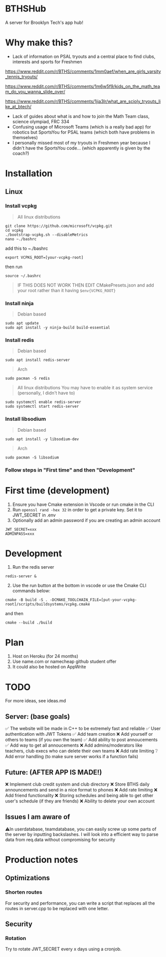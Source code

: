 # BTHSHub
A server for Brooklyn Tech's app hub!

# Why make this?
- Lack of information on PSAL tryouts and a central place to find clubs, interests and sports for Freshmen

https://www.reddit.com/r/BTHS/comments/1mm0aef/when_are_girls_varsity_tennis_tryouts/

https://www.reddit.com/r/BTHS/comments/1m6w5f9/kids_on_the_math_team_do_you_wanna_slide_over/

https://www.reddit.com/r/BTHS/comments/1jia3lr/what_are_scioly_tryouts_like_at_btech/

- Lack of guides about what is and how to join the Math Team class, science olympiad, FRC 334
- Confusing usage of Microsoft Teams (which is a really bad app) for robotics but SportsYou for PSAL teams (which both have problems in themselves)
- I personally missed most of my tryouts in Freshmen year because I didn't have the SportsYou code... (which apparently is given by the coach?)

# Installation
## Linux
### Install vcpkg
> All linux distributions
```
git clone https://github.com/microsoft/vcpkg.git
cd vcpkg
./bootstrap-vcpkg.sh --disableMetrics
nano ~./bashrc
```
add this to ~./bashrc
```
export VCPKG_ROOT=[your-vcpkg-root]
```
then run
```
source ~/.bashrc
```
> IF THIS DOES NOT WORK THEN EDIT CMakePresets.json and add your root rather than it having ```$env{VCPKG_ROOT}```
### Install ninja
> Debian based
```
sudo apt update
sudo apt install -y ninja-build build-essential
```
### Install redis
> Debian based
```
sudo apt install redis-server
```
> Arch
```
sudo pacman -S redis
```
> All linux distributions
You may have to enable it as system service (personally, I didn't have to)
```
sudo systemctl enable redis-server
sudo systemctl start redis-server
```
### Install libsodium
> Debian based
```
sudo apt install -y libsodium-dev
```
> Arch
```
sudo pacman -S libsodium
```
### Follow steps in "First time" and then "Development"

# First time (development)
1. Ensure you have Cmake extension in Vscode or run cmake in the CLI
2. Run ```openssl rand -hex 32``` in order to get a private key. Set it to JWT_SECRET in .env
3. Optionally add an admin password if you are creating an admin account
```
JWT_SECRET=xxx
ADMINPASS=xxx
```
# Development
1. Run the redis server
```
redis-server &
```
2. Use the run button at the bottom in vscode or use the Cmake CLI commands below:
```
cmake -B build -S . -DCMAKE_TOOLCHAIN_FILE=[put-your-vcpkg-root]/scripts/buildsystems/vcpkg.cmake
```
and then
```
cmake --build ./build
```
# Plan
1. Host on Heroku (for 24 months)
2. Use name.com or namecheap github student offer
3. It could also be hosted on AppWrite
# TODO
For more ideas, see ideas.md
## Server: (base goals)
✅ The website will be made in C++ to be extremely fast and reliable
✅ User authentication with JWT Tokens
✅ Add team creation
❌ Add yourself or others to teams (if you own the team)
✅ Add ability to post annoucements
✅ Add way to get all annoucements
❌ Add admins/moderators like teachers, club execs who can delete their own teams
❌ Add rate limiting
❔ Add error handling (to make sure server works if a function fails)

## Future: (AFTER APP IS MADE!)
❌ Implement club credit system and club directory
❌ Store BTHS daily announcements and send in a nice format to phones
❌ Add rate limiting
❌ Add friend functionality
❌ Storing schedules and being able to get other user's schedule (if they are friends)
❌ Ability to delete your own account

## Issues I am aware of 
⚠️In userdatabase, teamdatabase, you can easily screw up some parts of the server by inputting backslashes. I will look into a efficient way to parse data from req.data without compromising for security
# Production notes
## Optimizations
### Shorten routes
For security and performance, you can write a script that replaces all the routes in server.cpp to be replaced with one letter.
## Security
### Rotation
Try to rotate JWT_SECRET every x days using a cronjob.
